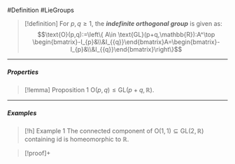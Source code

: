#Definition #LieGroups 

> [!definition]
> For $p,q\geq 1$, the ***indefinite orthogonal group*** is given as: $$\text{O}(p,q):=\left\{ A\in \text{GL}(p+q,\mathbb{R}):A^\top \begin{bmatrix}-I_{p}&\\&I_{{q}}\end{bmatrix}A=\begin{bmatrix}-I_{p}&\\&I_{{q}}\end{bmatrix}\right\}$$
---
##### Properties
> [!lemma] Proposition 1
> $\text{O}(p,q)\leq \text{GL}(p+q,\mathbb{R})$.
---
##### Examples
> [!h] Example 1
> The connected component of $\text{O}(1,1)\subseteq \text{GL}(2,\mathbb{R})$ containing $\text{id}$ is homeomorphic to $\mathbb{R}$.

> [!proof]+
> 